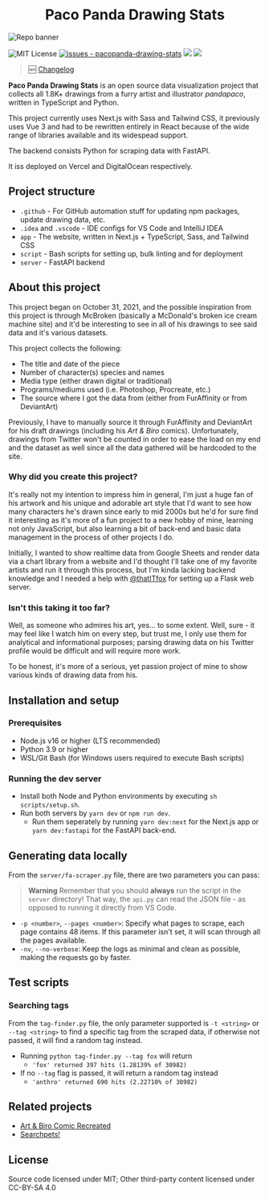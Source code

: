 <h1 align="center">Paco Panda Drawing Stats</h1>

![Repo banner](https://user-images.githubusercontent.com/94678583/172738303-a8bd2b6c-4f8f-49e1-ade1-ce7225d636b4.png)

![MIT License](https://img.shields.io/badge/license-MIT-336600)
[![issues - pacopanda-drawing-stats](https://img.shields.io/github/issues/skepfusky/pacopanda-drawing-stats)](https://github.com/skepfusky/pacopanda-drawing-stats/issues)
![](https://img.shields.io/github/last-commit/skepfusky/pacopanda-drawing-stats)
![](https://img.shields.io/github/contributors/skepfusky/pacopanda-drawing-stats)

> 🆕 [Changelog](https://github.com/skepfusky/pacopanda-drawing-stats/blob/main/CHANGELOG.md)

__Paco Panda Drawing Stats__ is an open source data visualization project that collects all 1.8K+
drawings from a furry artist and illustrator *pandapaco*, written in
TypeScript and Python.

This project currently uses Next.js with Sass and Tailwind CSS, it previously
uses Vue 3 and had to be rewritten entirely in React because of the wide range of libraries
available and its widespead support.

The backend consists Python for scraping data with FastAPI.

It iss deployed on Vercel and DigitalOcean respectively.

## Project structure

- `.github` - For GitHub automation stuff for updating npm packages, update drawing
data, etc.
- `.idea` and `.vscode` - IDE configs for VS Code and IntelliJ IDEA
- `app` - The website, written in Next.js + TypeScript, Sass, and Tailwind CSS
- `script` - Bash scripts for setting up, bulk linting and for deployment
- `server` - FastAPI backend

## About this project

This project began on October 31, 2021, and the possible inspiration from this
project is through McBroken (basically a McDonald's broken ice cream machine site)
and it'd be interesting to see in all of his drawings to see said data and it's various
datasets.

This project collects the following:

- The title and date of the piece
- Number of character(s) species and names
- Media type (either drawn digital or traditional)
- Programs/mediums used (i.e. Photoshop, Procreate, etc.)
- The source where I got the data from (either from FurAffinity or from DeviantArt)

Previously, I have to manually source it through FurAffinity and DeviantArt for his draft
drawings (including his *Art & Biro* comics). Unfortunately, drawings from
Twitter won't be counted in order to ease the load on my end and the dataset
as well since all the data gathered will be hardcoded to the site.

### Why did you create this project?

It's really not my intention to impress him in general, I'm just a huge fan of his
artwork and his unique and adorable art style that I'd want to see how many characters
he's drawn since early to mid 2000s but he'd for sure find it interesting as it's more of
a fun project to a new hobby of mine, learning not only JavaScript, but also learning
a bit of back-end and basic data management in the process of other projects I do.

Initially, I wanted to show realtime data from Google Sheets and render data via
a chart library from a website and I'd thought I'll take one of my favorite
artists and run it through this process, but I'm kinda lacking backend knowledge
 and I needed a help with [@thatITfox][it] for setting up a Flask web server.

### Isn't this taking it too far?

Well, as someone who admires his art, yes... to some extent. Well, sure - it may feel
like I watch him on every step, but trust me, I only use them for analytical and
informational purposes; parsing drawing data on his Twitter profile would be difficult
and will require more work.

To be honest, it's more of a serious, yet passion project of mine to show various
kinds of drawing data from his.

## Installation and setup

### Prerequisites

- Node.js v16 or higher (LTS recommended)
- Python 3.9 or higher
- WSL/Git Bash (for Windows users required to execute Bash scripts)

### Running the dev server

- Install both Node and Python environments by executing `sh scripts/setup.sh`.
- Run both servers by `yarn dev` or `npm run dev`.
  - Run them seperately by running `yarn dev:next` for the Next.js app or
    `yarn dev:fastapi` for the FastAPI back-end.

## Generating data locally

From the `server/fa-scraper.py` file, there are two parameters you can pass:

> **Warning**
> Remember that you should __always__ run the script in the `server`
> directory! That way, the `api.py` can read the JSON file - as opposed to
> running it directly from VS Code.

- `-p <number>`, `--pages <number>`: Specify what pages to scrape, each page
contains 48 items. If this parameter isn't set, it will scan through all the
pages available.
- `-nv`, `--no-verbose`: Keep the logs as minimal and clean as possible, making
the requests go by faster.

## Test scripts

### Searching tags

From the `tag-finder.py` file, the only parameter supported is `-t <string>` or `--tag <string>` 
to find a specific tag from the scraped data, if otherwise not passed, it will find a
random tag instead.

- Running `python tag-finder.py --tag fox` will return
  - `'fox' returned 397 hits (1.28139% of 30982)`
- If no `--tag` flag is passed, it will return a random tag instead
  - `'anthro' returned 690 hits (2.22710% of 30982)`

## Related projects

- [Art & Biro Comic Recreated](https://github.com/skepfusky/art-and-biro-comic-remastered)
- [Searchpets!](https://github.com/openfurs/searchpets)

## License

Source code licensed under MIT; Other third-party content licensed under CC-BY-SA 4.0

[it]: https://github.com/thatITfox
